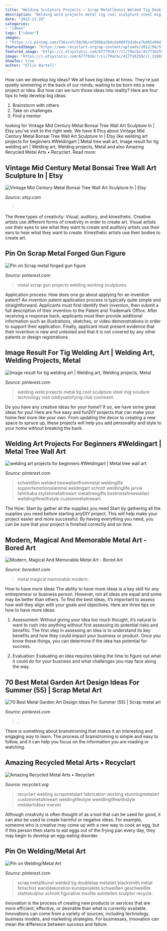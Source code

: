 ```yaml
---
title: "Welding Sculpture Projects ~ Scrap Metallkunst Welded Tig Doubletap Metalart Blacksmith Métal Fetischist Wanddekoration Kunstprojekte Schweißen Geschweißte Stahlskulptur Schrott Figurative Insolite Autoteilen Sculptor Recyclé"
description: "Welding weld projects metal tig cool sculpture steel mig soudure technology visit oddlysatisfying club comment"
date: "2022-11-29"
categories:
- "ideas"
tags: ["ideas"]
images:
- "https://i.pinimg.com/736x/ef/50/0b/ef500ba284cda9807bd10ce7bd65a99d.jpg"
featuredImage: "https://www.recyclart.org/wp-content/uploads/2012/06/Steampunk-Spider-600x800.jpg"
featured_image: "https://i.etsystatic.com/6777918/r/il/79acbc/417716259/il_1588xN.417716259_331o.jpg"
image: "https://i.etsystatic.com/6777918/r/il/79acbc/417716259/il_1588xN.417716259_331o.jpg"
ShowToc: true
author: "Ellis Bartell"
---
```



How can we develop big ideas?
We all have big ideas at times. They're just quietly simmering in the back of our minds, waiting to be born into a new project or idea. But how can we turn those ideas into reality? Here are four tips to help develop big ideas: 
1. Brainstorm with others 
2. Take on challenges 
3. Find a mentor 

	

		
looking for Vintage Mid Century Metal Bonsai Tree Wall Art Sculpture In | Etsy you've visit to the right web. We have 8 Pics about Vintage Mid Century Metal Bonsai Tree Wall Art Sculpture In | Etsy like welding art projects for beginners #Weldingart | Metal tree wall art, Image result for tig welding art | Welding art, Welding projects, Metal and also Amazing Recycled Metal Arts • Recyclart. Read more:
		
    
## Vintage Mid Century Metal Bonsai Tree Wall Art Sculpture In | Etsy

<img loading=lazy src="https://i.etsystatic.com/6777918/r/il/79acbc/417716259/il_1588xN.417716259_331o.jpg" onerror="this.onerror=null;this.src='https://tse4.mm.bing.net/th?id=OIP.1u7pxgFLijWBa2xYQEyBxAHaFj&amp;pid=15.1';" alt="Vintage Mid Century Metal Bonsai Tree Wall Art Sculpture In | Etsy">

_Source: etsy.com_

>. 

	

The three types of creativity: Visual, auditory, and kinesthetic.
Creative artists use different forms of creativity in order to create art. Visual artists use their eyes to see what they want to create and auditory artists use their ears to hear what they want to create. Kinesthetic artists use their bodies to create art.

    
## Pin On Scrap Metal Forged Gun Figure

<img loading=lazy src="https://i.pinimg.com/736x/ef/50/0b/ef500ba284cda9807bd10ce7bd65a99d.jpg" onerror="this.onerror=null;this.src='https://tse1.mm.bing.net/th?id=OIP.fIucBL2lFb2Fh05cSiLoUQHaJ3&amp;pid=15.1';" alt="Pin on Scrap metal forged gun figure">

_Source: pinterest.com_

>metal scrap gun projects welding working sculptures. 

	

Application process: How does one go about applying for an invention patent?
An invention patent application process is typically quite simple and straightforward. Applicants must first identify their invention, then submit a full description of their invention to the Patent and Trademark Office. After receiving a response back, applicants must then provide additional information such as illustrations, sketches, or video demonstrations in order to support their application. Finally, applicant must present evidence that their invention is new and untested and that it is not covered by any other patents or design registrations.

    
## Image Result For Tig Welding Art | Welding Art, Welding Projects, Metal

<img loading=lazy src="https://i.pinimg.com/736x/e3/6a/c9/e36ac9dbc6016b05f374d44524791255.jpg" onerror="this.onerror=null;this.src='https://tse4.mm.bing.net/th?id=OIP.XQWO5CdnDTEat-IdAN9h9wHaHZ&amp;pid=15.1';" alt="Image result for tig welding art | Welding art, Welding projects, Metal">

_Source: pinterest.com_

>welding weld projects metal tig cool sculpture steel mig soudure technology visit oddlysatisfying club comment. 

	

Do you have any creative ideas for your home? If so, we have some great ideas for you! Here are five easy and funDIY projects that can make your home feel more like your own. From updating the decor to creating a new space to spruce up, these projects will help you add personality and style to your home without breaking the bank.

    
## Welding Art Projects For Beginners #Weldingart | Metal Tree Wall Art

<img loading=lazy src="https://i.pinimg.com/736x/8c/a5/a8/8ca5a85002eb33e78a8adb517d5b0edd.jpg" onerror="this.onerror=null;this.src='https://tse2.mm.bing.net/th?id=OIP.Do8cLxVXFsKFjDwBW73dmgHaLS&amp;pid=15.1';" alt="welding art projects for beginners #Weldingart | Metal tree wall art">

_Source: pinterest.com_

>schweißen welded treewallartfrommetal weldinglife supportemotionalanimal weldingart schrott weldiinglife jarvia tahirbaba stylishmetaltreeart metaltreegifts bestmetaltreewallart welldinglifewithstyle custommetaltreeart. 

	

The How: Start by gather all the supplies you need
Start by gathering all the supplies you need before starting anyDIY project. This will help make your project easier and more successful. By having everything you need, you can be sure that your project is finished correctly and on time.

    
## Modern, Magical And Memorable Metal Art - Bored Art

<img loading=lazy src="https://www.boredart.com/wp-content/uploads/2016/05/metal-art-29.jpg" onerror="this.onerror=null;this.src='https://tse1.mm.bing.net/th?id=OIP.ZGuTRMR7FemNk7tPvuOqpQHaLJ&amp;pid=15.1';" alt="Modern, Magical And Memorable Metal Art - Bored Art">

_Source: boredart.com_

>metal magical memorable modern. 

	

How to have more ideas
The ability to have more ideas is a key skill for any entrepreneur or business person. However, not all ideas are equal and some may be better than others. To find the best ideas, it’s important to assess how well they align with your goals and objectives. Here are three tips on how to have more ideas:
1. Assessment: Without giving your idea too much thought, it’s natural to want to rush into anything without first assessing its potential risks and benefits. The first step in assessing an idea is to understand its key benefits and how they could impact your business or product. Once you know these things, you can determine if the idea has potential for success.

2. Evaluation: Evaluating an idea requires taking the time to figure out what it could do for your business and what challenges you may face along the way.

    
## 70 Best Metal Garden Art Design Ideas For Summer (55) | Scrap Metal Art

<img loading=lazy src="https://i.pinimg.com/736x/f5/79/e6/f579e6bc6da85cf372665545bb0bfa41.jpg" onerror="this.onerror=null;this.src='https://tse2.mm.bing.net/th?id=OIP.3H5YCSxGE6hEfs4aK8hwyAHaMV&amp;pid=15.1';" alt="70 Best Metal Garden Art Design Ideas For Summer (55) | Scrap metal art">

_Source: pinterest.com_

>. 

	

There is something about brainstroming that makes it an interesting and engaging way to learn. The process of brainstroming is simple and easy to follow, and it can help you focus on the information you are reading or watching.

    
## Amazing Recycled Metal Arts • Recyclart

<img loading=lazy src="https://www.recyclart.org/wp-content/uploads/2012/06/Steampunk-Spider-600x800.jpg" onerror="this.onerror=null;this.src='https://tse2.mm.bing.net/th?id=OIP.uIERBpzVtYpjwq9dU3b4oAHaJ4&amp;pid=15.1';" alt="Amazing Recycled Metal Arts • Recyclart">

_Source: recyclart.org_

>recyclart welding scrapmetalart fabrication working stunningmetalart custommetaltreeart weldinglifestyle weeldinglifewithstyle metalartideas marvel. 

	

Although creativity is often thought of as a tool that can be used for good, it can also be used to create harmful or negative ideas. For example, someone who is creative may come up with a new way to cook an egg, but if this person then starts to eat eggs out of the frying pan every day, they may begin to develop an egg-eating disorder.

    
## Pin On Welding/Metal Art

<img loading=lazy src="https://i.pinimg.com/736x/86/20/63/862063115c188a172cc06802dd39a7d4.jpg" onerror="this.onerror=null;this.src='https://tse4.mm.bing.net/th?id=OIP.kuDVsDGAdRUkRFo0VetgHQHaHa&amp;pid=15.1';" alt="Pin on Welding/Metal Art">

_Source: pinterest.com_

>scrap metallkunst welded tig doubletap metalart blacksmith métal fetischist wanddekoration kunstprojekte schweißen geschweißte stahlskulptur schrott figurative insolite autoteilen sculptor recyclé. 

	

Innovation is the process of creating new products or services that are more efficient, effective, or desirable than what is currently available. Innovations can come from a variety of sources, including technology, business models, and marketing strategies. For businesses, innovation can mean the difference between success and failure.

